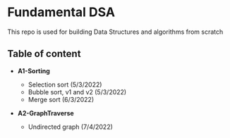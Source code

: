 # Fundamental DSA


This repo is used for building Data Structures and algorithms from scratch

## Table of content
- **A1-Sorting**
    + Selection sort (5/3/2022)
    + Bubble sort, v1 and v2 (5/3/2022)
    + Merge sort (6/3/2022)

- **A2-GraphTraverse**
    + Undirected graph (7/4/2022)

